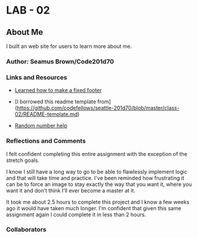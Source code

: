 # LAB - 02

## About Me

I built an web site for users to learn more about me.

### Author: Seamus Brown/Code201d70

### Links and Resources

* [Learned how to make a fixed footer](https://www.w3schools.com/howto/howto_css_fixed_footer.asp)

* [I borrowed this readme template from] (https://github.com/codefellows/seattle-201d70/blob/master/class-02/README-template.md)

* [Random number help](https://www.w3schools.com/js/js_random.asp)

### Reflections and Comments

I felt confident completing this entire assignment with the exception of the stretch goals. 

I know I still have a long way to go to be able to flawlessly implement logic and that will take time and practice. I've been reminded how frustrating it can be to force an image to stay exactly the way that you want it, where you want it and don't think I'll ever become a master at it.

It took me about 2.5 hours to complete this project and I know a few weeks ago it would have taken much longer. I'm confident that given this same assignment again I could complete it in less than 2 hours.

### Collaborators
